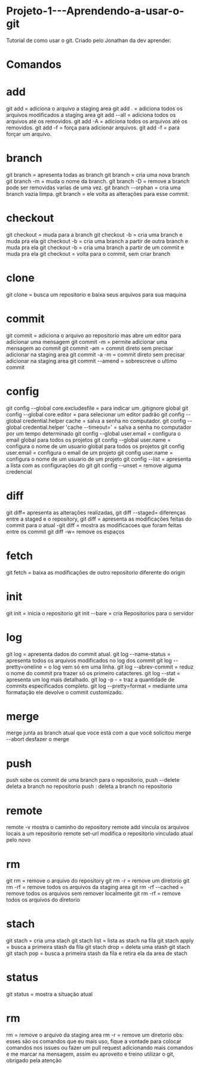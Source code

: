 # Projeto-1---Aprendendo-a-usar-o-git
Tutorial de como usar o git. Criado pelo Jonathan da  dev aprender.

# Comandos
# add
git add = adiciona o arquivo a staging area
git add . = adiciona todos os arquivos modificados a staging area
git add --all = adiciona todos os arquivos até os removidos.
git add -A = adiciona todos os arquivos até os removidos.
git add -f = força para adicionar arquivos.
git add -f = para forçar um arquivo.
# branch
git branch = apresenta todas as branch
git branch = cria uma nova branch
git branch -m = muda o nome da branch.
git branch -D = remove a branch pode ser removidas varias de uma vez.
git branch --orphan = cria uma branch vazia limpa.
git branch = ele volta as alterações para esse commit.
# checkout
git checkout = muda para a branch
git checkout -b = cria uma branch e muda pra ela
git checkout -b = cria uma branch a partir de outra branch e muda pra ela
git checkout -b = cria uma branch a partir de um commit e muda pra ela
git checkout = volta para o commit, sem criar branch
# clone
git clone = busca um repositorio e baixa seus arquivos para sua maquina
# commit
git commit = adiciona o arquivo ao repositorio mas abre um editor para adicionar uma mensagem
git commit -m = permite adicionar uma mensagem ao commit
git commit -am = commit direto sem precisar adicionar na staging area
git commit -a -m = commit direto sem precisar adicionar na staging area
git commit --amend = sobrescreve o ultimo commit
# config
git config --global core.excludesfile = para indicar um .gitignore global
git config --global core.editor = para selecionar um editor padrão
git config --global credential.helper cache = salva a senha no computador.
git config --global credential.helper 'cache --timeout=' = salva a senha no computador por um tempo determinado
git config --global user.email = configura o email global para todos os projetos
git config --global user.name = configura o nome de um usuario global para todos os projetos
git config user.email = configura o email de um projeto
git config user.name = configura o nome de um usuario de um projeto
git config --list = apresenta a lista com as configurações do git
git config --unset = remove alguma credencial
# diff
git diff= apresenta as alterações realizadas,
git diff --staged= diferenças entre a staged e o repository,
git diff = apresenta as modificações feitas do commit para o atual -git diff = mostra as modificacoes que foram feitas entre os commit
git diff -w= remove os espaços
# fetch
git fetch = baixa as modificações de outro repositorio diferente do origin
# init
git init = inicia o repositorio
git init --bare = cria Repositorios para o servidor
# log
git log = apresenta dados do commit atual.
git log --name-status = apresenta todos os arquivos modificados no log dos commit
git log --pretty=oneline = o log vem só em uma linha.
git log --abrev-commit = reduz o nome do commit pra trazer só os primeiro catacteres.
git log --stat = apresenta um log mais detalhado.
git log -p - = traz a quantidade de commits especificados completo.
git log --pretty=format = mediante uma formatação ele devolve o commit customizado.
# merge
merge junta as branch atual que voce está com a que você solicitou
merge --abort desfazer o merge
# push
push sobe os commit de uma branch para o repositorio,
push --delete deleta a branch no repositorio
push : deleta a branch no repositorio
# remote
remote -v mostra o caminho do repository
remote add vincula os arquivos locais a um repositorio
remote set-url modifica o repositorio vinculado atual pelo novo
# rm
git rm = remove o arquivo do repository
git rm -r = remove um diretorio
git rm -rf = remove todos os arquivos da staging area
git rm -rf --cached = remove todos os arquivos sem remover localmente
git rm -rf = remove todos os arquivos do diretorio
# stach
git stach = cria uma stach
git stach list = lista as stach na fila
git stach apply = busca a primeira stash da fila
git stach drop = deleta uma stash
git stach git stach pop = busca a primeira stash da fila e retira ela da area de stach
# status
git status = mostra a situação atual
# rm
rm = remove o arquivo da staging area
rm -r = remove um diretorio
obs: esses são os comandos que eu mais uso, fique a vontade para colocar comandos nos issues ou fazer um pull request adicionando mais comandos e me marcar na mensagem, assim eu aproveito e treino utilizar o git, obrigado pela atenção
